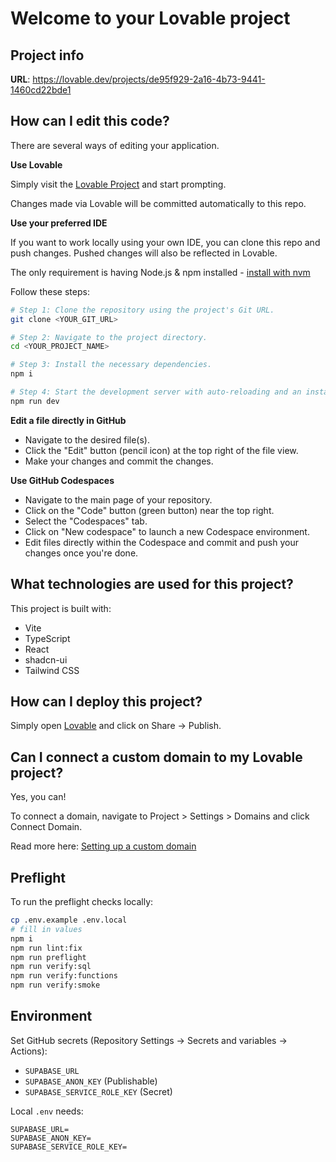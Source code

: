 # Welcome to your Lovable project

## Project info

**URL**: https://lovable.dev/projects/de95f929-2a16-4b73-9441-1460cd22bde1

## How can I edit this code?

There are several ways of editing your application.

**Use Lovable**

Simply visit the [Lovable Project](https://lovable.dev/projects/de95f929-2a16-4b73-9441-1460cd22bde1) and start prompting.

Changes made via Lovable will be committed automatically to this repo.

**Use your preferred IDE**

If you want to work locally using your own IDE, you can clone this repo and push changes. Pushed changes will also be reflected in Lovable.

The only requirement is having Node.js & npm installed - [install with nvm](https://github.com/nvm-sh/nvm#installing-and-updating)

Follow these steps:

```sh
# Step 1: Clone the repository using the project's Git URL.
git clone <YOUR_GIT_URL>

# Step 2: Navigate to the project directory.
cd <YOUR_PROJECT_NAME>

# Step 3: Install the necessary dependencies.
npm i

# Step 4: Start the development server with auto-reloading and an instant preview.
npm run dev
```

**Edit a file directly in GitHub**

- Navigate to the desired file(s).
- Click the "Edit" button (pencil icon) at the top right of the file view.
- Make your changes and commit the changes.

**Use GitHub Codespaces**

- Navigate to the main page of your repository.
- Click on the "Code" button (green button) near the top right.
- Select the "Codespaces" tab.
- Click on "New codespace" to launch a new Codespace environment.
- Edit files directly within the Codespace and commit and push your changes once you're done.

## What technologies are used for this project?

This project is built with:

- Vite
- TypeScript
- React
- shadcn-ui
- Tailwind CSS

## How can I deploy this project?

Simply open [Lovable](https://lovable.dev/projects/de95f929-2a16-4b73-9441-1460cd22bde1) and click on Share -> Publish.

## Can I connect a custom domain to my Lovable project?

Yes, you can!

To connect a domain, navigate to Project > Settings > Domains and click Connect Domain.

Read more here: [Setting up a custom domain](https://docs.lovable.dev/tips-tricks/custom-domain#step-by-step-guide)

## Preflight

To run the preflight checks locally:

```sh
cp .env.example .env.local
# fill in values
npm i
npm run lint:fix
npm run preflight
npm run verify:sql
npm run verify:functions
npm run verify:smoke
```

## Environment

Set GitHub secrets (Repository Settings → Secrets and variables → Actions):

- `SUPABASE_URL`
- `SUPABASE_ANON_KEY` (Publishable)
- `SUPABASE_SERVICE_ROLE_KEY` (Secret)

Local `.env` needs:

```
SUPABASE_URL=
SUPABASE_ANON_KEY=
SUPABASE_SERVICE_ROLE_KEY=
```
